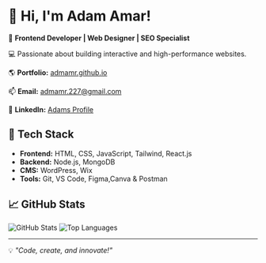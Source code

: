 # 👋 Hi, I'm Adam Amar! 


🚀 **Frontend Developer | Web Designer | SEO Specialist**  

💻 Passionate about building interactive and high-performance websites.  

🌎 **Portfolio:** [admamr.github.io](https://admamr.github.io/portfolio/) 

📫 **Email:** admamr.227@gmail.com  

💼 **LinkedIn:** [Adams Profile](https://www.linkedin.com/in/adam-amar1/)

## 🚀 Tech Stack
- **Frontend:** HTML, CSS, JavaScript, Tailwind, React.js
- **Backend:** Node.js, MongoDB
- **CMS:** WordPress, Wix
- **Tools:** Git, VS Code, Figma,Canva & Postman

## 📈 GitHub Stats
![GitHub Stats](https://github-readme-stats.vercel.app/api?username=admamr&show_icons=true&theme=radical)
![Top Languages](https://github-readme-stats.vercel.app/api/top-langs/?username=admamr&layout=compact&theme=radical)

---
💡 *"Code, create, and innovate!"*  

